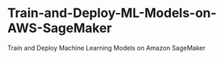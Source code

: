 # Train-and-Deploy-ML-Models-on-AWS-SageMaker
Train and Deploy Machine Learning Models on Amazon SageMaker
